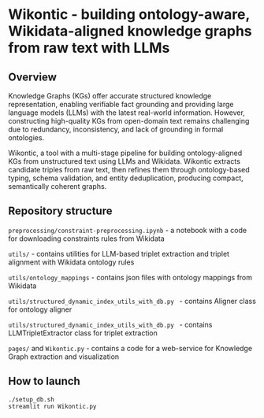 # Wikontic - building ontology-aware, Wikidata-aligned knowledge graphs from raw text with LLMs

## Overview 

Knowledge Graphs (KGs) offer accurate structured knowledge representation, enabling verifiable fact grounding and providing large language models (LLMs) with the latest real-world information. However, constructing high-quality KGs from open-domain text remains challenging due to redundancy, inconsistency, and lack of grounding in formal ontologies.

Wikontic, a tool with a multi-stage pipeline for building ontology-aligned KGs from unstructured text using LLMs and Wikidata. Wikontic extracts candidate triples from raw text, then refines them through ontology-based typing, schema validation, and entity deduplication, producing compact, semantically coherent graphs. 

## Repository structure

```preprocessing/constraint-preprocessing.ipynb``` - a notebook with a code for downloading constraints rules from Wikidata

```utils/``` - contains utilities for LLM-based triplet extraction and triplet alignment with Wikidata ontology rules

```utils/ontology_mappings``` - contains json files with ontology mappings from Wikidata

```utils/structured_dynamic_index_utils_with_db.py ``` - contains Aligner class for ontology aligner

```utils/structured_dynamic_index_utils_with_db.py ``` - contains LLMTripletExtractor class for triplet extraction 

```pages/``` and ```Wikontic.py``` - contains a code for a web-service for Knowledge Graph extraction and visualization


## How to launch

```
./setup_db.sh
streamlit run Wikontic.py 
```
